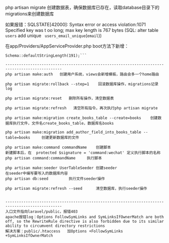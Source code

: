 php artisan migrate     创建数据表，确保数据库已存在，读取database目录下的migrations来创建数据库

如果报错：SQLSTATE[42000]: Syntax error or access violation:1071 Specified key was t
oo long; max key length is 767 bytes (SQL: alter table `users` add unique `
users_email_unique`(`email`))

在app/Providers/AppServiceProvider.php
boot方法下新增：   
```use Illuminate\Support\Facades\Schema;   
Schema::defaultStringLength(191);```

-----------------------------------------------------------------------------------------------
php artisan make:auth   创建用户系统，views会新增模板，路由会多一个home路由

php artisan migrate:rollback --step=1    回滚数据库操作，migrations记录log

php artisan migrate:reset   删除所有操作，清空数据表

php artisan migrate:refresh   清空所有指令，再次执行php artisan migrate

php artisan make:migration create_books_table --create=books    创建数据库执行文件，文件名create_books_table，数据库名books

php artisan make:migration add_author_field_into_books_table --table=books     创建更新数据库的文件

php artisan make:command commandName    创建脚本
新建脚本后，在  protected $signature = 'command:wechat' 定义执行脚本的名称
php artisan command:commandName     执行脚本

php artisan make:seeder UserTableSeeder 创建seeder
在seeder中编写要写入的数据库内容
php artisan db:seed         执行文件seeder操作

php artisan migrate:refresh --seed      清空数据库，执行seeder操作


-----------------------------------------------------------------------------------------------
入口文件指向laravel/public，报错403      
apache报错log：Options FollowSymLinks and SymLinksIfOwnerMatch are both off, so the RewriteRule directive is also forbidden due to its similar ability to circumvent directory restrictions      
解决方案：public/.htaccess   加Options +FollowSymLinks +SymLinksIfOwnerMatch
